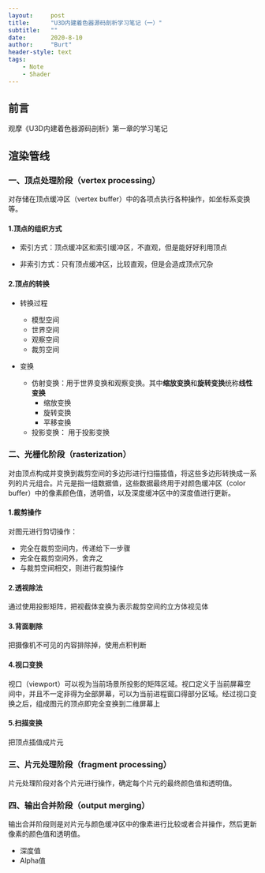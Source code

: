 ```yaml
---
layout:     post
title:      "U3D内建着色器源码剖析学习笔记（一）"
subtitle:   ""
date:       2020-8-10
author:     "Burt"
header-style: text 
tags:
    - Note
	- Shader
---
```










## 前言

观摩《U3D内建着色器源码剖析》第一章的学习笔记





## 渲染管线

### 一、顶点处理阶段（vertex processing）

对存储在顶点缓冲区（vertex buffer）中的各项点执行各种操作，如坐标系变换等。

#### 1.顶点的组织方式

- 索引方式：顶点缓冲区和索引缓冲区，不直观，但是能好好利用顶点

- 非索引方式：只有顶点缓冲区，比较直观，但是会造成顶点冗杂


#### 2.顶点的转换

  - 转换过程

       - 模型空间
       - 世界空间
       - 观察空间
       - 裁剪空间

  - 变换

       - 仿射变换：用于世界变换和观察变换。其中**缩放变换**和**旋转变换**统称**线性变换**
            - 缩放变换
            - 旋转变换
            - 平移变换
       - 投影变换： 用于投影变换

  	 

### 二、光栅化阶段（rasterization）

对由顶点构成并变换到裁剪空间的多边形进行扫描插值，将这些多边形转换成一系列的片元组合。片元是指一组数据值，这些数据最终用于对颜色缓冲区（color buffer）中的像素颜色值，透明值，以及深度缓冲区中的深度值进行更新。

#### 1.裁剪操作

对图元进行剪切操作：

- 完全在裁剪空间内，传递给下一步骤
- 完全在裁剪空间外，舍弃之
- 与裁剪空间相交，则进行裁剪操作

#### 2.透视除法

通过使用投影矩阵，把视截体变换为表示裁剪空间的立方体视见体

#### 3.背面剔除

把摄像机不可见的内容排除掉，使用点积判断

#### 4.视口变换

视口（viewport）可以视为当前场景所投影的矩阵区域。视口定义于当前屏幕空间中，并且不一定非得为全部屏幕，可以为当前进程窗口得部分区域。经过视口变换之后，组成图元的顶点即完全变换到二维屏幕上

#### 5.扫描变换

把顶点插值成片元

### 三、片元处理阶段（fragment processing）

片元处理阶段对各个片元进行操作，确定每个片元的最终颜色值和透明值。

### 四、输出合并阶段（output merging）

输出合并阶段则是对片元与颜色缓冲区中的像素进行比较或者合并操作，然后更新像素的颜色值和透明值。

- 深度值
- Alpha值